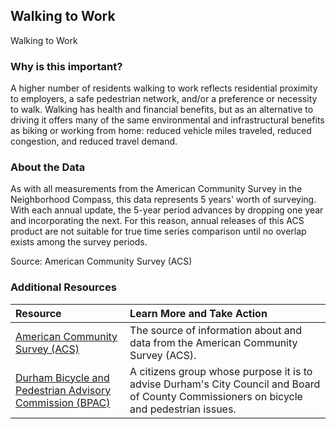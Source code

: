 ## Walking to Work
Walking to Work

### Why is this important?
A higher number of residents walking to work reflects residential proximity to employers, a safe pedestrian network, and/or a preference or necessity to walk. Walking has health and financial benefits, but as an alternative to driving it offers many of the same environmental and infrastructural benefits as biking or working from home: reduced vehicle miles traveled, reduced congestion, and reduced travel demand.

### About the Data
As with all measurements from the American Community Survey in the Neighborhood Compass, this data represents 5 years' worth of surveying. With each annual update, the 5-year period advances by dropping one year and incorporating the next. For this reason, annual releases of this ACS product are not suitable for true time series comparison until no overlap exists among the survey periods.

Source: American Community Survey (ACS) 

### Additional Resources

|Resource | Learn More and Take Action | 
|:--- | :--- |
|[American Community Survey (ACS)](https://www.census.gov/acs/www/) | The source of information about and data from the American Community Survey (ACS).
|[Durham Bicycle and Pedestrian Advisory Commission (BPAC)](http://www.bikewalkdurham.org/) | A citizens group whose purpose it is to advise Durham's City Council and Board of County Commissioners on bicycle and pedestrian issues.